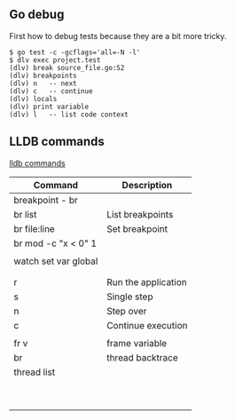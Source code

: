 ## Go debug

First how to debug tests because they are a bit more tricky.

```
$ go test -c -gcflags='all=-N -l'
$ dlv exec project.test
(dlv) break source_file.go:52
(dlv) breakpoints
(dlv) n   -- next
(dlv) c   -- continue
(dlv) locals
(dlv) print variable
(dlv) l   -- list code context
```

## LLDB commands

[lldb commands](https://lldb.llvm.org/use/map.html)

|Command                     |Description                        |
|----------------------------|-----------------------------------|
|breakpoint - br             |                                   |
|br list                     |List breakpoints                   |
|br file:line                |Set breakpoint                     |
|br mod -c "x < 0" 1         |                                   |
|                            |                                   |
|watch set var global        |                                   |
|                            |                                   |
|                            |                                   |
|r                           |Run the application                |
|s                           |Single step                        |
|n                           |Step over                          |
|c                           |Continue execution                 |
|                            |                                   |
|fr v                        |frame variable                     |
|br                          |thread backtrace                   |
|thread list                 |                                   |
|                            |                                   |
|                            |                                   |
|                            |                                   |
|                            |                                   |
|                            |                                   |
|                            |                                   |
|                            |                                   |
|                            |                                   |
|                            |                                   |
